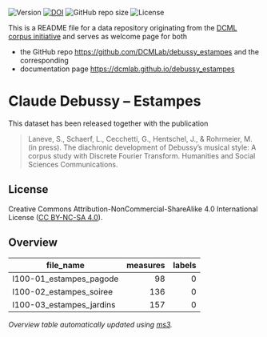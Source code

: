 ![Version](https://img.shields.io/github/v/release/DCMLab/debussy_estampes?display_name=tag)
[![DOI](https://zenodo.org/badge/563838765.svg)](https://zenodo.org/badge/latestdoi/563838765)
![GitHub repo size](https://img.shields.io/github/repo-size/DCMLab/debussy_estampes)
![License](https://img.shields.io/badge/license-CC%20BY--NC--SA%204.0-9cf)


This is a README file for a data repository originating from the [DCML corpus initiative](https://github.com/DCMLab/dcml_corpora)
and serves as welcome page for both 

* the GitHub repo https://github.com/DCMLab/debussy_estampes and the corresponding
* documentation page https://dcmlab.github.io/debussy_estampes

# Claude Debussy – Estampes

This dataset has been released together with the publication

> Laneve, S., Schaerf, L., Cecchetti, G., Hentschel, J., & Rohrmeier, M. (in press). The diachronic development of Debussy’s musical style: A corpus study with Discrete Fourier Transform. Humanities and Social Sciences Communications.


## License

Creative Commons Attribution-NonCommercial-ShareAlike 4.0 International License ([CC BY-NC-SA 4.0](https://creativecommons.org/licenses/by-nc-sa/4.0/)).

## Overview
|       file_name        |measures|labels|
|------------------------|-------:|-----:|
|l100-01_estampes_pagode |      98|     0|
|l100-02_estampes_soiree |     136|     0|
|l100-03_estampes_jardins|     157|     0|


*Overview table automatically updated using [ms3](https://johentsch.github.io/ms3/).*
